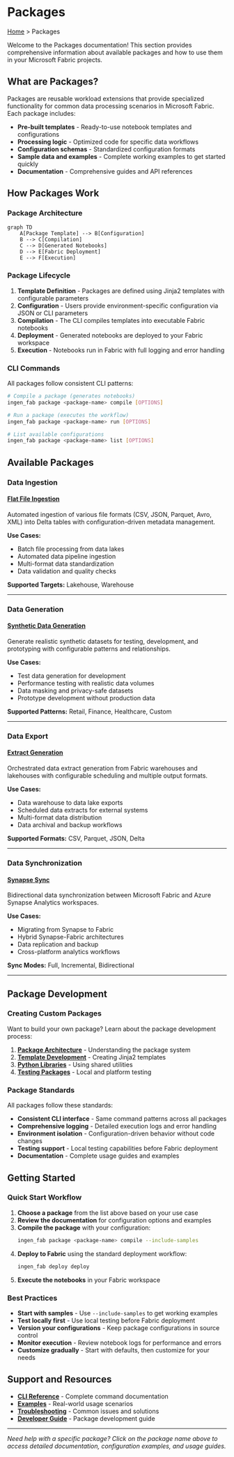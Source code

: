 # Packages

[Home](../index.md) > Packages

Welcome to the Packages documentation! This section provides comprehensive information about available packages and how to use them in your Microsoft Fabric projects.

## What are Packages?

Packages are reusable workload extensions that provide specialized functionality for common data processing scenarios in Microsoft Fabric. Each package includes:

- **Pre-built templates** - Ready-to-use notebook templates and configurations
- **Processing logic** - Optimized code for specific data workflows
- **Configuration schemas** - Standardized configuration formats
- **Sample data and examples** - Complete working examples to get started quickly
- **Documentation** - Comprehensive guides and API references

## How Packages Work

### Package Architecture

```mermaid
graph TD
    A[Package Template] --> B[Configuration]
    B --> C[Compilation]
    C --> D[Generated Notebooks]
    D --> E[Fabric Deployment]
    E --> F[Execution]
```

### Package Lifecycle

1. **Template Definition** - Packages are defined using Jinja2 templates with configurable parameters
2. **Configuration** - Users provide environment-specific configuration via JSON or CLI parameters
3. **Compilation** - The CLI compiles templates into executable Fabric notebooks
4. **Deployment** - Generated notebooks are deployed to your Fabric workspace
5. **Execution** - Notebooks run in Fabric with full logging and error handling

### CLI Commands

All packages follow consistent CLI patterns:

```bash
# Compile a package (generates notebooks)
ingen_fab package <package-name> compile [OPTIONS]

# Run a package (executes the workflow)
ingen_fab package <package-name> run [OPTIONS]

# List available configurations
ingen_fab package <package-name> list [OPTIONS]
```

## Available Packages

### Data Ingestion

#### [Flat File Ingestion](flat_file_ingestion.md)
Automated ingestion of various file formats (CSV, JSON, Parquet, Avro, XML) into Delta tables with configuration-driven metadata management.

**Use Cases:**
- Batch file processing from data lakes
- Automated data pipeline ingestion
- Multi-format data standardization
- Data validation and quality checks

**Supported Targets:** Lakehouse, Warehouse

---

### Data Generation

#### [Synthetic Data Generation](synthetic_data_generation.md)
Generate realistic synthetic datasets for testing, development, and prototyping with configurable patterns and relationships.

**Use Cases:**
- Test data generation for development
- Performance testing with realistic data volumes
- Data masking and privacy-safe datasets
- Prototype development without production data

**Supported Patterns:** Retail, Finance, Healthcare, Custom

---

### Data Export

#### [Extract Generation](extract_generation.md)
Orchestrated data extract generation from Fabric warehouses and lakehouses with configurable scheduling and multiple output formats.

**Use Cases:**
- Data warehouse to data lake exports
- Scheduled data extracts for external systems
- Multi-format data distribution
- Data archival and backup workflows

**Supported Formats:** CSV, Parquet, JSON, Delta

---

### Data Synchronization

#### [Synapse Sync](synapse_sync.md)
Bidirectional data synchronization between Microsoft Fabric and Azure Synapse Analytics workspaces.

**Use Cases:**
- Migrating from Synapse to Fabric
- Hybrid Synapse-Fabric architectures
- Data replication and backup
- Cross-platform analytics workflows

**Sync Modes:** Full, Incremental, Bidirectional

---

## Package Development

### Creating Custom Packages

Want to build your own package? Learn about the package development process:

1. **[Package Architecture](../developer_guide/packages.md)** - Understanding the package system
2. **[Template Development](../developer_guide/ddl_scripts.md)** - Creating Jinja2 templates
3. **[Python Libraries](../developer_guide/python_libraries.md)** - Using shared utilities
4. **[Testing Packages](../developer_guide/python_libraries.md#testing)** - Local and platform testing

### Package Standards

All packages follow these standards:

- **Consistent CLI interface** - Same command patterns across all packages
- **Comprehensive logging** - Detailed execution logs and error handling
- **Environment isolation** - Configuration-driven behavior without code changes
- **Testing support** - Local testing capabilities before Fabric deployment
- **Documentation** - Complete usage guides and examples

## Getting Started

### Quick Start Workflow

1. **Choose a package** from the list above based on your use case
2. **Review the documentation** for configuration options and examples
3. **Compile the package** with your configuration:
   ```bash
   ingen_fab package <package-name> compile --include-samples
   ```
4. **Deploy to Fabric** using the standard deployment workflow:
   ```bash
   ingen_fab deploy deploy
   ```
5. **Execute the notebooks** in your Fabric workspace

### Best Practices

- **Start with samples** - Use `--include-samples` to get working examples
- **Test locally first** - Use local testing before Fabric deployment
- **Version your configurations** - Keep package configurations in source control
- **Monitor execution** - Review notebook logs for performance and errors
- **Customize gradually** - Start with defaults, then customize for your needs

## Support and Resources

- **[CLI Reference](../guides/cli-reference.md#package)** - Complete command documentation
- **[Examples](../examples/index.md)** - Real-world usage scenarios
- **[Troubleshooting](../guides/troubleshooting.md#package-issues)** - Common issues and solutions
- **[Developer Guide](../developer_guide/packages.md)** - Package development guide

---

*Need help with a specific package? Click on the package name above to access detailed documentation, configuration examples, and usage guides.*

